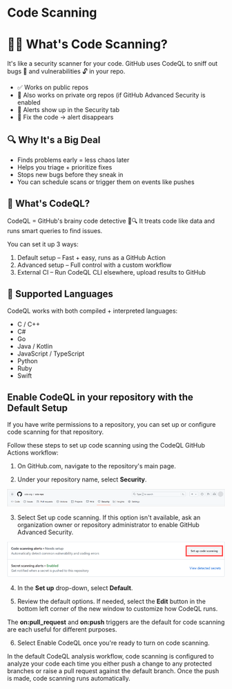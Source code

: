 <!-- Copied from 09-CodeScanning.md -->
# Code Scanning

# 🕵️‍♀️ What's Code Scanning?
It's like a security scanner for your code.
GitHub uses CodeQL to sniff out bugs 🐛 and vulnerabilities 🔓 in your repo.

- ✅ Works on public repos
- 🔐 Also works on private org repos (if GitHub Advanced Security is enabled
- 🚨 Alerts show up in the Security tab
- 🧹 Fix the code → alert disappears

## 🔍 Why It's a Big Deal
- Finds problems early = less chaos later
- Helps you triage + prioritize fixes
- Stops new bugs before they sneak in
- You can schedule scans or trigger them on events like pushes

## 🧠 What's CodeQL?
CodeQL = GitHub's brainy code detective 🧠🔍
It treats code like data and runs smart queries to find issues.

You can set it up 3 ways:

1. Default setup – Fast + easy, runs as a GitHub Action
2. Advanced setup – Full control with a custom workflow
3. External CI – Run CodeQL CLI elsewhere, upload results to GitHub

## 🧬 Supported Languages
CodeQL works with both compiled + interpreted languages:

- C / C++
- C#
- Go
- Java / Kotlin
- JavaScript / TypeScript
- Python
- Ruby
- Swift

## Enable CodeQL in your repository with the Default Setup
If you have write permissions to a repository, you can set up or configure code scanning for that repository.

Follow these steps to set up code scanning using the CodeQL GitHub Actions workflow:

1. On GitHub.com, navigate to the repository's main page.

2. Under your repository name, select **Security**.

![Security Tab](../assets/2-security-tab-screenshot.png)

3. Select Set up code scanning. If this option isn't available, ask an organization owner or repository administrator to enable GitHub Advanced Security.

![Set Up Code Scanning](../assets/3-set-up-code-scanning-button-screenshot.png)

4. In the **Set up** drop-down, select **Default**.

5. Review the default options. If needed, select the **Edit** button in the bottom left corner of the new window to customize how CodeQL runs.

The **on:pull_request** and **on:push** triggers are the default for code scanning are each useful for different purposes. 

6. Select Enable CodeQL once you're ready to turn on code scanning.

In the default CodeQL analysis workflow, code scanning is configured to analyze your code each time you either push a change to any protected branches or raise a pull request against the default branch. Once the push is made, code scanning runs automatically.
